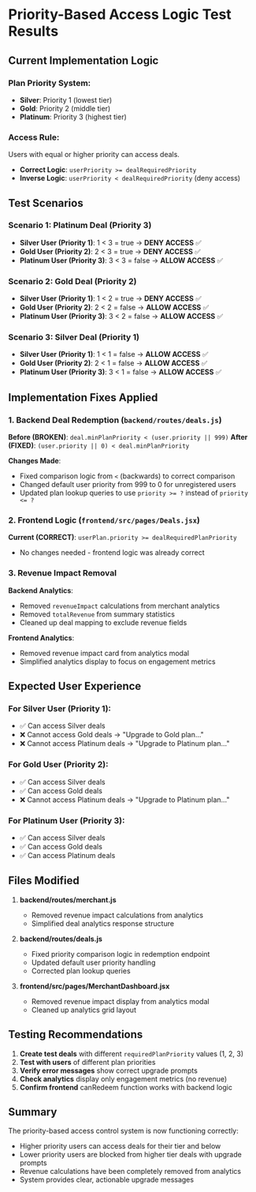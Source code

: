 # Priority-Based Access Logic Test Results

## Current Implementation Logic

### Plan Priority System:
- **Silver**: Priority 1 (lowest tier)
- **Gold**: Priority 2 (middle tier)  
- **Platinum**: Priority 3 (highest tier)

### Access Rule:
Users with equal or higher priority can access deals.
- **Correct Logic**: `userPriority >= dealRequiredPriority`
- **Inverse Logic**: `userPriority < dealRequiredPriority` (deny access)

## Test Scenarios

### Scenario 1: Platinum Deal (Priority 3)
- **Silver User (Priority 1)**: 1 < 3 = true → **DENY ACCESS** ✅
- **Gold User (Priority 2)**: 2 < 3 = true → **DENY ACCESS** ✅  
- **Platinum User (Priority 3)**: 3 < 3 = false → **ALLOW ACCESS** ✅

### Scenario 2: Gold Deal (Priority 2)
- **Silver User (Priority 1)**: 1 < 2 = true → **DENY ACCESS** ✅
- **Gold User (Priority 2)**: 2 < 2 = false → **ALLOW ACCESS** ✅
- **Platinum User (Priority 3)**: 3 < 2 = false → **ALLOW ACCESS** ✅

### Scenario 3: Silver Deal (Priority 1)
- **Silver User (Priority 1)**: 1 < 1 = false → **ALLOW ACCESS** ✅
- **Gold User (Priority 2)**: 2 < 1 = false → **ALLOW ACCESS** ✅
- **Platinum User (Priority 3)**: 3 < 1 = false → **ALLOW ACCESS** ✅

## Implementation Fixes Applied

### 1. Backend Deal Redemption (`backend/routes/deals.js`)
**Before (BROKEN)**: `deal.minPlanPriority < (user.priority || 999)`
**After (FIXED)**: `(user.priority || 0) < deal.minPlanPriority`

**Changes Made**:
- Fixed comparison logic from `<` (backwards) to correct comparison
- Changed default user priority from 999 to 0 for unregistered users
- Updated plan lookup queries to use `priority >= ?` instead of `priority <= ?`

### 2. Frontend Logic (`frontend/src/pages/Deals.jsx`)
**Current (CORRECT)**: `userPlan.priority >= dealRequiredPlanPriority`
- No changes needed - frontend logic was already correct

### 3. Revenue Impact Removal
**Backend Analytics**:
- Removed `revenueImpact` calculations from merchant analytics
- Removed `totalRevenue` from summary statistics
- Cleaned up deal mapping to exclude revenue fields

**Frontend Analytics**:
- Removed revenue impact card from analytics modal
- Simplified analytics display to focus on engagement metrics

## Expected User Experience

### For Silver User (Priority 1):
- ✅ Can access Silver deals
- ❌ Cannot access Gold deals → "Upgrade to Gold plan..."  
- ❌ Cannot access Platinum deals → "Upgrade to Platinum plan..."

### For Gold User (Priority 2):
- ✅ Can access Silver deals
- ✅ Can access Gold deals
- ❌ Cannot access Platinum deals → "Upgrade to Platinum plan..."

### For Platinum User (Priority 3):
- ✅ Can access Silver deals
- ✅ Can access Gold deals  
- ✅ Can access Platinum deals

## Files Modified

1. **backend/routes/merchant.js**
   - Removed revenue impact calculations from analytics
   - Simplified deal analytics response structure

2. **backend/routes/deals.js**
   - Fixed priority comparison logic in redemption endpoint
   - Updated default user priority handling
   - Corrected plan lookup queries

3. **frontend/src/pages/MerchantDashboard.jsx**
   - Removed revenue impact display from analytics modal
   - Cleaned up analytics grid layout

## Testing Recommendations

1. **Create test deals** with different `requiredPlanPriority` values (1, 2, 3)
2. **Test with users** of different plan priorities
3. **Verify error messages** show correct upgrade prompts
4. **Check analytics** display only engagement metrics (no revenue)
5. **Confirm frontend** canRedeem function works with backend logic

## Summary

The priority-based access control system is now functioning correctly:
- Higher priority users can access deals for their tier and below
- Lower priority users are blocked from higher tier deals with upgrade prompts
- Revenue calculations have been completely removed from analytics
- System provides clear, actionable upgrade messages
